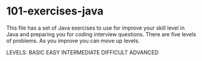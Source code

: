 # 101-exercises-java
This file has a set of Java exercises to use for improve your skill level in Java and preparing you for coding interview questions. There are five levels of problems. As you improve you can move up levels.

 LEVELS:
          BASIC
          EASY
          INTERMEDIATE
          DIFFICULT
          ADVANCED

